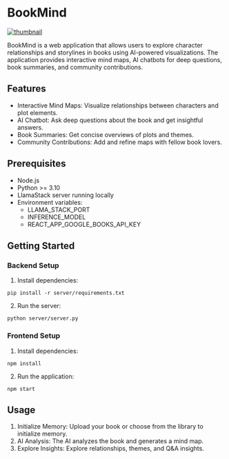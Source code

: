 # BookMind

[![thumbnail](https://github.com/user-attachments/assets/11c6f1f3-59db-4638-9b1a-68f1d25efec4)](https://youtu.be/DL4-DswxfEM)

BookMind is a web application that allows users to explore character relationships and storylines in books using AI-powered visualizations. The application provides interactive mind maps, AI chatbots for deep questions, book summaries, and community contributions.

## Features

- Interactive Mind Maps: Visualize relationships between characters and plot elements.
- AI Chatbot: Ask deep questions about the book and get insightful answers.
- Book Summaries: Get concise overviews of plots and themes.
- Community Contributions: Add and refine maps with fellow book lovers.

## Prerequisites

- Node.js
- Python >= 3.10
- LlamaStack server running locally
- Environment variables:
  - LLAMA_STACK_PORT
  - INFERENCE_MODEL
  - REACT_APP_GOOGLE_BOOKS_API_KEY

## Getting Started

### Backend Setup

1. Install dependencies:

```
pip install -r server/requirements.txt
```

2. Run the server:

```
python server/server.py
```

### Frontend Setup

1. Install dependencies:

```
npm install
```

2. Run the application:

```
npm start
```

## Usage

1. Initialize Memory: Upload your book or choose from the library to initialize memory.
2. AI Analysis: The AI analyzes the book and generates a mind map.
3. Explore Insights: Explore relationships, themes, and Q&A insights.
